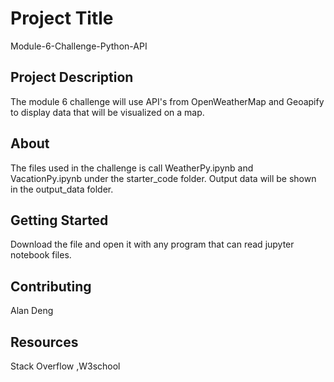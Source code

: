 # Project Title
Module-6-Challenge-Python-API

## Project Description
The module 6 challenge will use API's from OpenWeatherMap and Geoapify to display data that will be visualized on a map. 

## About 
The files used in the challenge is call WeatherPy.ipynb and VacationPy.ipynb under the starter_code folder. Output data will be shown in the output_data folder. 

## Getting Started
Download the file and open it with any program that can read jupyter notebook files.

## Contributing
Alan Deng

## Resources
Stack Overflow ,W3school